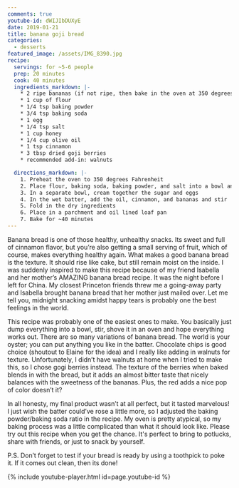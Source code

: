 ```yaml
---
comments: true
youtube-id: dWIJIbDUXyE
date: 2019-01-21
title: banana goji bread
categories:
  - desserts
featured_image: /assets/IMG_8390.jpg
recipe:
  servings: for ~5-6 people
  prep: 20 minutes
  cook: 40 minutes
  ingredients_markdown: |-
    * 2 ripe bananas (if not ripe, then bake in the oven at 350 degrees Fahrenheit for 10 minutes)
    * 1 cup of flour
    * 1/4 tsp baking powder
    * 3/4 tsp baking soda
    * 1 egg
    * 1/4 tsp salt
    * 1 cup honey
    * 1/4 cup olive oil
    * 1 tsp cinnamon
    * 3 tbsp dried goji berries
    * recommended add-in: walnuts

  directions_markdown: |-
    1. Preheat the oven to 350 degrees Fahrenheit
    2. Place flour, baking soda, baking powder, and salt into a bowl and mix
    3. In a separate bowl, cream together the sugar and eggs
    4. In the wet batter, add the oil, cinnamon, and bananas and stir
    5. Fold in the dry ingredients
    6. Place in a parchment and oil lined loaf pan
    7. Bake for ~40 minutes
---
```

Banana bread is one of those healthy, unhealthy snacks. Its sweet and full of cinnamon flavor, but you’re also getting a small serving of fruit, which of course, makes everything healthy again. What makes a good banana bread is the texture. It should rise like cake, but still remain moist on the inside. I was suddenly inspired to make this recipe because of my friend Isabella and her mother’s AMAZING banana bread recipe. It was the night before I left for China. My closest Princeton friends threw me a going-away party and Isabella brought banana bread that her mother just mailed over. Let me tell you, midnight snacking amidst happy tears is probably one the best feelings in the world.

This recipe was probably one of the easiest ones to make. You basically just dump everything into a bowl, stir, shove it in an oven and hope everything works out. There are so many variations of banana bread. The world is your oyster; you can put anything you like in the batter. Chocolate chips is good choice (shoutout to Elaine for the idea) and I really like adding in walnuts for texture. Unfortunately, I didn’t have walnuts at home when I tried to make this, so I chose gogi berries instead. The texture of the berries when baked blends in with the bread, but it adds an almost bitter taste that nicely balances with the sweetness of the bananas. Plus, the red adds a nice pop of color doesn’t it?

In all honesty, my final product wasn’t at all perfect, but it tasted marvelous! I just wish the batter could’ve rose a little more, so I adjusted the baking powder/baking soda ratio in the recipe. My oven is pretty atypical, so my baking process was a little complicated than what it should look like. Please try out this recipe when you get the chance. It's perfect to bring to potlucks, share with friends, or just to snack by yourself.

P.S. Don’t forget to test if your bread is ready by using a toothpick to poke it. If it comes out clean, then its done!

{% include youtube-player.html id=page.youtube-id %}
